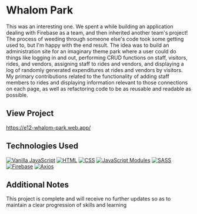 # Whalom Park
This was an interesting one. We spent a while building an application dealing with Firebase as a team, and then inherited another team's project! The process of weeding through someone else's code took some getting used to, but I'm happy with the end result. The idea was to build an administration site for an imaginary theme park where a user could do things like logging in and out, performing CRUD functions on staff, visitors, rides, and vendors, assigning staff to rides and vendors, and displaying a log of randomly generated expenditures at rides and vendors by visitors. My primary contributions related to the functionality of adding staff members to rides and displaying information relevant to those connections on each page, as well as refactoring code to be as reusable and readable as possible.  

## View Project
https://e12-whalom-park.web.app/

## Technologies Used
[![Vanilla JavaScript](https://img.shields.io/badge/-Vanilla%20JavaScript-2c9fcc?style=flat-square)](#) [![HTML](https://img.shields.io/badge/-HTML-2c9fcc?style=flat-square)](#) [![CSS](https://img.shields.io/badge/-CSS-2c9fcc?style=flat-square)](#) [![JavaScript Modules](https://img.shields.io/badge/JavaScript-Modules-lightgrey)](#) [![SASS](https://img.shields.io/badge/-SASS-ff69b4)](#) [![Firebase](https://img.shields.io/badge/-Firebase-orange)](#) [![Axios](https://img.shields.io/badge/-Axios-blue)](#)

## Additional Notes
This project is complete and will receive no further updates so as to maintain a clear progression of skills and learning

